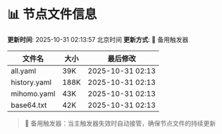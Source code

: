 # 📊 节点文件信息

**更新时间**: 2025-10-31 02:13:57 北京时间
**更新方式**: 🔄 备用触发器

| 文件名 | 大小 | 最后修改 |
|--------|------|----------|
| all.yaml | 39K | 2025-10-31 02:13 |
| history.yaml | 188K | 2025-10-31 02:13 |
| mihomo.yaml | 43K | 2025-10-31 02:13 |
| base64.txt | 42K | 2025-10-31 02:13 |

> 🔄 备用触发器：当主触发器失效时自动接管，确保节点文件的持续更新
